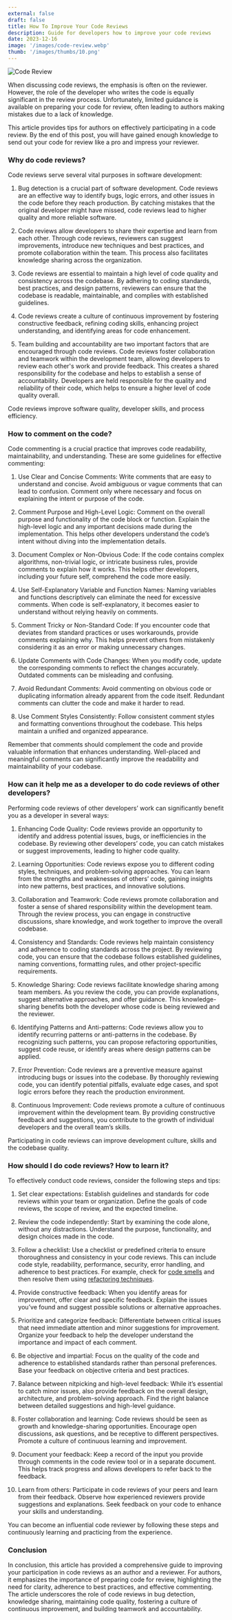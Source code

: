 ```yaml
---
external: false
draft: false
title: How To Improve Your Code Reviews
description: Guide for developers how to improve your code reviews 
date: 2023-12-16
image: '/images/code-review.webp'
thumb: '/images/thumbs/10.png'
---
```


![Code Review](/images/code-review.webp)

When discussing code reviews, the emphasis is often on the reviewer. However, the role of the developer who writes the code is equally significant in the review process. Unfortunately, limited guidance is available on preparing your code for review, often leading to authors making mistakes due to a lack of knowledge.

This article provides tips for authors on effectively participating in a code review. By the end of this post, you will have gained enough knowledge to send out your code for review like a pro and impress your reviewer.

### Why do code reviews?

Code reviews serve several vital purposes in software development:

1. Bug detection is a crucial part of software development. Code reviews are an effective way to identify bugs, logic errors, and other issues in the code before they reach production. By catching mistakes that the original developer might have missed, code reviews lead to higher quality and more reliable software.

2. Code reviews allow developers to share their expertise and learn from each other. Through code reviews, reviewers can suggest improvements, introduce new techniques and best practices, and promote collaboration within the team. This process also facilitates knowledge sharing across the organization.

3. Code reviews are essential to maintain a high level of code quality and consistency across the codebase. By adhering to coding standards, best practices, and design patterns, reviewers can ensure that the codebase is readable, maintainable, and complies with established guidelines.

4. Code reviews create a culture of continuous improvement by fostering constructive feedback, refining coding skills, enhancing project understanding, and identifying areas for code enhancement.

5. Team building and accountability are two important factors that are encouraged through code reviews. Code reviews foster collaboration and teamwork within the development team, allowing developers to review each other's work and provide feedback. This creates a shared responsibility for the codebase and helps to establish a sense of accountability. Developers are held responsible for the quality and reliability of their code, which helps to ensure a higher level of code quality overall.

Code reviews improve software quality, developer skills, and process efficiency.

### How to comment on the code?

Code commenting is a crucial practice that improves code readability, maintainability, and understanding. These are some guidelines for effective commenting:

1. Use Clear and Concise Comments: Write comments that are easy to understand and concise. Avoid ambiguous or vague comments that can lead to confusion. Comment only where necessary and focus on explaining the intent or purpose of the code.

2. Comment Purpose and High-Level Logic: Comment on the overall purpose and functionality of the code block or function. Explain the high-level logic and any important decisions made during the implementation. This helps other developers understand the code’s intent without diving into the implementation details.

3. Document Complex or Non-Obvious Code: If the code contains complex algorithms, non-trivial logic, or intricate business rules, provide comments to explain how it works. This helps other developers, including your future self, comprehend the code more easily.

4. Use Self-Explanatory Variable and Function Names: Naming variables and functions descriptively can eliminate the need for excessive comments. When code is self-explanatory, it becomes easier to understand without relying heavily on comments.

5. Comment Tricky or Non-Standard Code: If you encounter code that deviates from standard practices or uses workarounds, provide comments explaining why. This helps prevent others from mistakenly considering it as an error or making unnecessary changes.

6. Update Comments with Code Changes: When you modify code, update the corresponding comments to reflect the changes accurately. Outdated comments can be misleading and confusing.

7. Avoid Redundant Comments: Avoid commenting on obvious code or duplicating information already apparent from the code itself. Redundant comments can clutter the code and make it harder to read.

8. Use Comment Styles Consistently: Follow consistent comment styles and formatting conventions throughout the codebase. This helps maintain a unified and organized appearance.

Remember that comments should complement the code and provide valuable information that enhances understanding. Well-placed and meaningful comments can significantly improve the readability and maintainability of your codebase.

### How can it help me as a developer to do code reviews of other developers?

Performing code reviews of other developers’ work can significantly benefit you as a developer in several ways:

1. Enhancing Code Quality: Code reviews provide an opportunity to identify and address potential issues, bugs, or inefficiencies in the codebase. By reviewing other developers’ code, you can catch mistakes or suggest improvements, leading to higher code quality.

2. Learning Opportunities: Code reviews expose you to different coding styles, techniques, and problem-solving approaches. You can learn from the strengths and weaknesses of others’ code, gaining insights into new patterns, best practices, and innovative solutions.

3. Collaboration and Teamwork: Code reviews promote collaboration and foster a sense of shared responsibility within the development team. Through the review process, you can engage in constructive discussions, share knowledge, and work together to improve the overall codebase.

4. Consistency and Standards: Code reviews help maintain consistency and adherence to coding standards across the project. By reviewing code, you can ensure that the codebase follows established guidelines, naming conventions, formatting rules, and other project-specific requirements.

5. Knowledge Sharing: Code reviews facilitate knowledge sharing among team members. As you review the code, you can provide explanations, suggest alternative approaches, and offer guidance. This knowledge-sharing benefits both the developer whose code is being reviewed and the reviewer.

6. Identifying Patterns and Anti-patterns: Code reviews allow you to identify recurring patterns or anti-patterns in the codebase. By recognizing such patterns, you can propose refactoring opportunities, suggest code reuse, or identify areas where design patterns can be applied.

7. Error Prevention: Code reviews are a preventive measure against introducing bugs or issues into the codebase. By thoroughly reviewing code, you can identify potential pitfalls, evaluate edge cases, and spot logic errors before they reach the production environment.

8. Continuous Improvement: Code reviews promote a culture of continuous improvement within the development team. By providing constructive feedback and suggestions, you contribute to the growth of individual developers and the overall team’s skills.

Participating in code reviews can improve development culture, skills and the codebase quality.

### How should I do code reviews? How to learn it?

To effectively conduct code reviews, consider the following steps and tips:

1. Set clear expectations: Establish guidelines and standards for code reviews within your team or organization. Define the goals of code reviews, the scope of review, and the expected timeline.

2. Review the code independently: Start by examining the code alone, without any distractions. Understand the purpose, functionality, and design choices made in the code.

3. Follow a checklist: Use a checklist or predefined criteria to ensure thoroughness and consistency in your code reviews. This can include code style, readability, performance, security, error handling, and adherence to best practices. For example, check for [code smells](https://refactoring.guru/refactoring/smells) and then resolve them using [refactoring techniques](https://refactoring.guru/refactoring/techniques).

4. Provide constructive feedback: When you identify areas for improvement, offer clear and specific feedback. Explain the issues you’ve found and suggest possible solutions or alternative approaches.

5. Prioritize and categorize feedback: Differentiate between critical issues that need immediate attention and minor suggestions for improvement. Organize your feedback to help the developer understand the importance and impact of each comment.

6. Be objective and impartial: Focus on the quality of the code and adherence to established standards rather than personal preferences. Base your feedback on objective criteria and best practices.

7. Balance between nitpicking and high-level feedback: While it’s essential to catch minor issues, also provide feedback on the overall design, architecture, and problem-solving approach. Find the right balance between detailed suggestions and high-level guidance.

8. Foster collaboration and learning: Code reviews should be seen as growth and knowledge-sharing opportunities. Encourage open discussions, ask questions, and be receptive to different perspectives. Promote a culture of continuous learning and improvement.

9. Document your feedback: Keep a record of the input you provide through comments in the code review tool or in a separate document. This helps track progress and allows developers to refer back to the feedback.

10. Learn from others: Participate in code reviews of your peers and learn from their feedback. Observe how experienced reviewers provide suggestions and explanations. Seek feedback on your code to enhance your skills and understanding.

You can become an influential code reviewer by following these steps and continuously learning and practicing from the experience.

### Conclusion

In conclusion, this article has provided a comprehensive guide to improving your participation in code reviews as an author and a reviewer. For authors, it emphasizes the importance of preparing code for review, highlighting the need for clarity, adherence to best practices, and effective commenting. The article underscores the role of code reviews in bug detection, knowledge sharing, maintaining code quality, fostering a culture of continuous improvement, and building teamwork and accountability.
